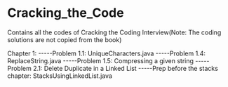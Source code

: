 # Cracking_the_Code
Contains all the codes of Cracking the Coding Interview(Note: The coding solutions are not copied from the book)


Chapter 1:
  -----Problem 1.1: UniqueCharacters.java
  -----Problem 1.4: ReplaceString.java
  -----Problem 1.5: Compressing a given string
  -----Problem 2.1: Delete Duplicate in a Linked List
  -----Prep before the stacks chapter: StacksUsingLinkedList.java
